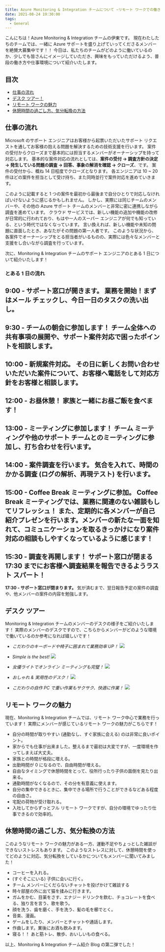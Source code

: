 ```yaml
---
title: Azure Monitoring & Integration チームについて ~リモート ワークでの働き方~
date: 2021-08-24 19:30:00
tags:
  - General
---
```


こんにちは！Azure Monitoring & Integration チームの伊東です。
現在わたしたちのチームでは、一緒に Azure サポートを盛り上げていってくださるメンバーを絶賛大募集中です！！
今日は、私たちのチームがどのように働いているのか、少しでも皆さんにイメージしていただき、興味をもっていただけるよう、普段の働き方や仕事環境について紹介いたします。
<!-- more -->

## 目次
- [仕事の流れ](#仕事の流れ)
- [デスク ツアー！](#デスク-ツアー!)
- [リモート ワークの魅力](#リモート-ワークの魅力)
- [休憩時間の過ごし方、気分転換の方法](#休憩時間の過ごし方、気分転換の方法)

## 仕事の流れ
Microsoft のサポート エンジニアはお客様から起票いただいたサポート リクエストを通してお客様の抱える問題を解決するための技術支援を行います。
案件の受付からクローズまで基本的には担当するメンバーがオーナーシップを持って対応します。
基本的な案件対応の流れとしては、**案件の受付 → 調査方針の決定 → 発生している問題の調査 → 回答、事象の解消を確認 → クローズ**、です。
案件の受付から、概ね 14 日程度でクローズとなります。
各エンジニアは 10 ~ 20 件ほどの案件を担当として受け持ち、また同時並行で案件対応を進めていきます。

このように記載すると 1 つの案件を最初から最後まで自分ひとりで対応しなければいけないように感じるかもしれません。
しかし、実際には同じチームのメンバーや、その他の Azure サポート チームのメンバーと非常に密に連携しながら調査を進めています。
クラウド サービスでは、新しい機能の追加や機能の改修が日常的に行われており、もはや一人のスーパー エンジニアが何でも知っている、という時代ではなくなっています。
言い換えれば、新しい機能や未知の問題に直面したとき、あなたがその問題の第一人者です。
このような状況から、各案件でオーナーシップをとる担当者がいるものの、実際には色々なメンバーと支援をし合いながら調査を行っています。

次に、Monitoring & Integration チームのサポート エンジニアのとある 1 日について紹介いたします！

### とある 1 日の流れ
**9:00 - サポート窓口が開きます。**
業務を開始！まずはメール チェックし、今日一日のタスクの洗い出し。
---
**9:30 - チームの朝会に参加します！**
チーム全体への共有事項の展開や、サポート案件対応で困ったポイントを相談します。
---
**10:00 - 新規案件対応。**
その日に新しくお問い合わせいただいた案件について、お客様へ電話をして対応方針をお客様と相談します。
---
**12:00 - お昼休憩！**
家族と一緒にお昼ご飯を食べます！
---
**13:00 - ミーティングに参加します！**
チーム ミーティングや他のサポート チームとのミーティングに参加し、打ち合わせを行います。
---
**14:00 - 案件調査を行います。**
気合を入れて、時間のかかる調査 (ログの解析、再現テスト) を行います。
---
**15:00 - Coffee Break ミーティングに参加。**
Coffee Break ミーティングでは、業務に関連のない雑談もしてリフレッシュ！
また、定期的に各メンバーが自己紹介プレゼンを行います。メンバーの新たな一面を知れて、コミュニケーションを取るきっかけになり案件対応の相談もしやすくなっているように感じます！
---
**15:30 - 調査を再開します！**
サポート窓口が閉まる 17:30 までにお客様へ調査結果を報告できるようラスト スパート！
---
**17:30 - サポート窓口が閉まります。**
気が済むまで、翌日報告予定の案件の調査や、他メンバーの案件の内容を勉強します。
  
  
  
  
## デスク ツアー
Monitoring & Integration チームのメンバーのデスクの様子をご紹介いたします！
実際のメンバーのデスクですので、こちらからメンバーがどのような環境で働いているのか参考になれば嬉しいです！

- *こだわりのキーボードや椅子に囲まれて業務効率 UP！*
![](./HowWeWorkRemotely/Desk_Kitayama-san.png)

- *Simple is the best!*
![](./HowWeWorkRemotely/Desk_Ito.png)

- *女優ライトでオンライン ミーティングも完璧！*
![](./HowWeWorkRemotely/Desk_Hori-san.png)

- *おしゃれ & 実用性のデスク！*
![](./HowWeWorkRemotely/Desk_Kisara-san.png)

- *こだわりの自作 PC で重い作業もサクサク、快適に作業！*
![](./HowWeWorkRemotely/Desk_Inomata-san.png)


## リモート ワークの魅力
現在、Monitoring & Integration チームでは、リモート ワーク中心で業務を行っています！
実際にメンバーが感じているリモート ワークの魅力がこちらです！

- 自分の時間が取りやすい (通勤なし、すぐ家族に会える) のは非常に良いポイント。
- 家からでも仕事が出来ました。整えるまで最初は大変ですが、一度環境を作ってしまえば大丈夫。
- 家族との時間が格段に増える。
- 出勤時間が 0 になるので、自由時間が増える。
- 自由なタイミングで休憩時間をとって、役所行ったり子供の面倒を見たり出来る。
- 通勤時間がなくなるので、その分を有意義に使えます。
- 自分の集中できるときに、集中できる場所で行うことができるなどある程度の自由さ。
- 宅配の荷物が受け取れる。
- 入社してからずっとフル リモート ワークですが、自分の環境でゆったり仕事できるので効率的。


## 休憩時間の過ごし方、気分転換の方法
このようなリモート ワークの魅力がある一方、運動不足やちょっとした雑談ができないストレスもあります。
このようなストレスに対して、休憩時間を使ってどのように対応、気分転換をしているかについてもメンバーに聞いてみました！

- コーヒーを入れる。
- (すぐそこにいる) 子供に会いに行く。
- チーム メンバーにくだらないチャットを投げかけて雑談する
- 時々部屋の外に出て猫を揉みに行きます。
- ガムをかむ、目薬をさす、エナジー ドリンクを飲む、チョコレートを食べる、独り言を言う、歌を歌う。
- 顔を洗う、歯を磨く、手を洗う、髪の毛を櫛でとく。
- 音楽、漫画。
- ゲームをしたり、メンバーとチャットや通話します。
- 作曲します。業後にお酒も飲みます。
- 寝る！！ あと筋トレ、散歩、おいしいもの食べる。

以上、Monitoring & Integration チーム紹介 Blog の第二弾でした！